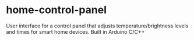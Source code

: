 # home-control-panel
User interface for a control panel that adjusts temperature/brightness levels and times for smart home devices. Built in Arduino C/C++
